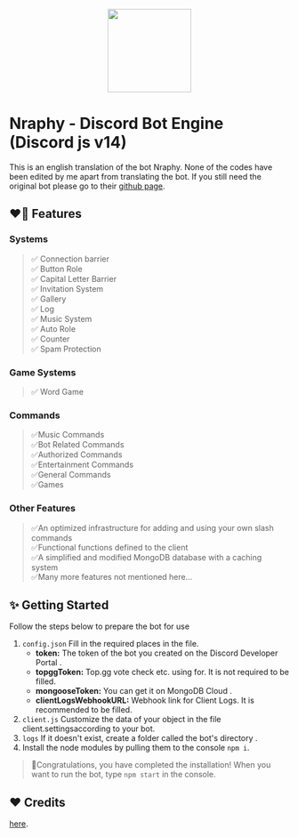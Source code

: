 
<p align="center">
  <img width="150" height="150" href="https://discord.com/oauth2/authorize?client_id=700959962452459550&permissions=8&redirect_uri=https://discord.gg/VppTU9h&scope=applications.commands%20bot&response_type=code" src="https://cdn.discordapp.com/attachments/801418986809589771/1007426236894691378/Narpitti.png">
</p>

# Nraphy - Discord Bot Engine (Discord js v14)
This is an english translation of the bot Nraphy. None of the codes have been edited by me apart from translating the bot. If you still need the original bot please go to their [github page](https://github.com/RFKaya/Nraphy>git).
## ❤️‍🔥 Features

### Systems
> ✅ Connection barrier<br>
> ✅ Button Role<br>
> ✅ Capital Letter Barrier<br>
> ✅ Invitation System<br>
> ✅ Gallery<br>
> ✅ Log<br>
> ✅ Music System<br>
> ✅ Auto Role<br>
> ✅ Counter<br>
> ✅ Spam Protection <br>

### Game Systems
> ✅ Word Game<br>

### Commands
>✅Music Commands<br>
>✅Bot Related Commands<br>
>✅Authorized Commands<br>
>✅Entertainment Commands<br>
>✅General Commands<br>
>✅Games<br>

### Other Features
>✅An optimized infrastructure for adding and using your own slash commands<br>
>✅Functional functions defined to the client<br>
>✅A simplified and modified MongoDB database with a caching system<br>
>✅Many more features not mentioned here...<br>

## ✨ Getting Started
Follow the steps below to prepare the bot for use

1. `config.json` Fill in the required places in the file.<br>
   * **token:** The token of the bot you created on the Discord Developer Portal .<br>
   * **topggToken:** Top.gg vote check etc. using for. It is not required to be filled.<br>
   * **mongooseToken:** You can get it on MongoDB Cloud .
   * **clientLogsWebhookURL:** Webhook link for Client Logs. It is recommended to be filled.
2. `client.js` Customize the data of your object in the file client.settingsaccording to your bot.
3. `logs` If it doesn't exist, create a folder called the bot's directory .
4. Install the node modules by pulling them to the console `npm i`.
> 🎉Congratulations, you have completed the installation! When you want to run the bot, type `npm start` in the console.

## ❤️ Credits
[here](https://github.com/RFKaya/Nraphy#%EF%B8%8F-ayr%C4%B1ca-te%C5%9Fekk%C3%BCrler).
